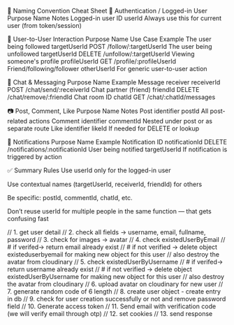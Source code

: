 🧾 Naming Convention Cheat Sheet
🔐 Authentication / Logged-in User
Purpose	Name	Notes
Logged-in user ID	userId	Always use this for current user (from token/session)

👤 User-to-User Interaction
Purpose	Name	Use Case Example
The user being followed	targetUserId	POST /follow/:targetUserId
The user being unfollowed	targetUserId	DELETE /unfollow/:targetUserId
Viewing someone's profile	profileUserId	GET /profile/:profileUserId
Friend/following/follower	otherUserId	For generic user-to-user action

💬 Chat & Messaging
Purpose	Name	Example
Message receiver	receiverId	POST /chat/send/:receiverId
Chat partner (friend)	friendId	DELETE /chat/remove/:friendId
Chat room ID	chatId	GET /chat/:chatId/messages

📷 Post, Comment, Like
Purpose	Name	Notes
Post identifier	postId	All post-related actions
Comment identifier	commentId	Nested under post or as separate route
Like identifier	likeId	If needed for DELETE or lookup

🔔 Notifications
Purpose	Name	Example
Notification ID	notificationId	DELETE /notifications/:notificationId
User being notified	targetUserId	If notification is triggered by action

✅ Summary Rules
Use userId only for the logged-in user

Use contextual names (targetUserId, receiverId, friendId) for others

Be specific: postId, commentId, chatId, etc.

Don’t reuse userId for multiple people in the same function — that gets confusing fast

<!-- registration -->
// 1. get user detail
    // 2. check all fields -> username, email, fullname, password
    // 3. check for images -> avatar
    // 4. check existedUserByEmail
    //     # if verifed-> return email already exist
    //     # if not verified -> delete object existeduserbyemail for making new object for this user
    //                        also destroy the avatar from cloudinary
    // 5. check existedUserByUsername
    //     # if verifed-> return username already exist
    //     # if not verified -> delete object existedUserByUsername for making new object for this user
    //                        also destroy the avatar from cloudinary
    // 6. upload avatar on cloudinary for new user
    // 7. generate random code of 6 length
    // 8. create user object - create entry in db
    // 9. check for user creation successfully or not and remove password field
    // 10. Generate access token
    // 11. Send email with verification code (we will verify email through otp)
    // 12. set cookies
    // 13. send response 